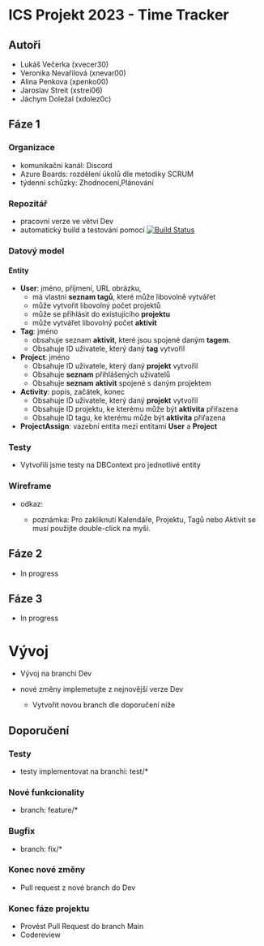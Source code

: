 # ICS Projekt 2023 - Time Tracker
## **Autoři**
- Lukáš Večerka (xvecer30)
- Veronika Nevařilová (xnevar00)
- Alina Penkova (xpenko00)
- Jaroslav Streit (xstrei06)
- Jáchym Doležal (xdolez0c)


## **Fáze 1**

### Organizace

- komunikační kanál: Discord
- Azure Boards: rozdělení úkolů dle metodiky SCRUM
- týdenní schůzky: Zhodnocení,Plánování
### Repozitář

- pracovní verze ve větvi Dev
- automatický build a testování pomocí [![Build Status](https://dev.azure.com/ics-2023-xvecer30/project/_apis/build/status/project-.NET%20Desktop-CI?branchName=dev)](https://dev.azure.com/ics-2023-xvecer30/project/_build/latest?definitionId=1&branchName=dev)

### Datový model

#### Entity
- **User**: jméno, příjmení, URL obrázku,
    - má vlastní **seznam tagů**, které může libovolně vytvářet
    - může vytvořit libovolný počet projektů
    - může se příhlásit do existujícího **projektu**
    - může vytvářet libovolný počet **aktivit**
- **Tag**: jméno
    - obsahuje seznam **aktivit**, které jsou spojené daným **tagem**.
    - Obsahuje ID uživatele, který daný **tag** vytvořil
- **Project**: jméno
    - Obsahuje ID uživatele, který daný **projekt** vytvořil
    - Obsahuje **seznam** přihlášených uživatelů
    - Obsahuje **seznam** **aktivit** spojené s daným projektem
- **Activity**: popis, začátek, konec
    - Obsahuje ID uživatele, který daný **projekt** vytvořil
    - Obsahuje ID projektu, ke kterému může být **aktivita** přiřazena
    - Obsahuje ID tagu, ke kterému může být **aktivita** přiřazena
- **ProjectAssign**: vazební entita mezi entitami **User** a **Project**

### Testy

- Vytvořili jsme testy na DBContext pro jednotlivé entity

### Wireframe

- odkaz: <URLODKAZ>
    - poznámka: Pro zakliknutí Kalendáře, Projektu, Tagů nebo Aktivit se musí použijte double-click na myši.

###

## **Fáze 2**

- In progress

## **Fáze 3**

- In progress

# Vývoj

- Vývoj na branchi Dev

- nové změny implemetujte z nejnovější verze Dev
    - Vytvořit novou branch dle doporučení níže

## Doporučení

### **Testy**

- testy implementovat na branchi: test/*

### **Nové funkcionality**

- branch: feature/*

### **Bugfix**

- branch: fix/*

### **Konec nové změny**

- Pull request z nové branch do Dev

### **Konec fáze projektu**

- Provést Pull Request do branch Main
- Codereview
